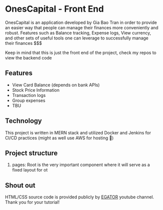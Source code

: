 # OnesCapital - Front End

OnesCapital is an application developed by Gia Bao Tran in order to provide an easier way that people can manage their finances more conveniently and robust. Features such as Balance tracking, Expense logs, View currency, and other sets of useful tools one can leverage to successfully manage their finances $$$

Keep in mind that this is just the front end of the project, check my repos to view the backend code

## Features

- View Card Balance (depends on bank APIs)
- Stock Price Information
- Transaction logs
- Group expenses
- TBU

## Technology

This project is written in MERN stack and utilized Docker and Jenkins for CI/CD practices (might as well use AWS for hosting 🤔)

## Project structure
1. pages: Root is the very important component where it will serve as a fixed layout for ot 

## Shout out

HTML/CSS source code is provided publicly by [EGATOR](https://www.youtube.com/@EGATORTUTORIALS) youtube channel.
Thank you for your tutorial!

